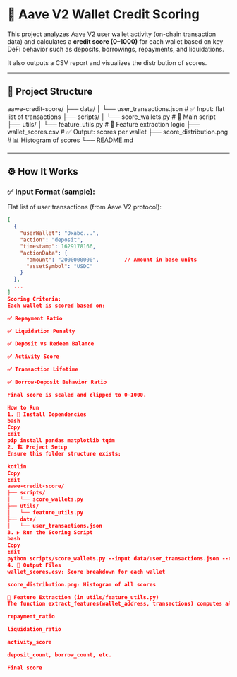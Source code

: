 # 🏦 Aave V2 Wallet Credit Scoring

This project analyzes Aave V2 user wallet activity (on-chain transaction data) and calculates a **credit score (0–1000)** for each wallet based on key DeFi behavior such as deposits, borrowings, repayments, and liquidations.

It also outputs a CSV report and visualizes the distribution of scores.

---

## 📂 Project Structure

aawe-credit-score/
├── data/
│ └── user_transactions.json # ✅ Input: flat list of transactions
├── scripts/
│ └── score_wallets.py # 🔁 Main script
├── utils/
│ └── feature_utils.py # 🧠 Feature extraction logic
├── wallet_scores.csv # ✅ Output: scores per wallet
├── score_distribution.png # 📊 Histogram of scores
└── README.md


---

## ⚙️ How It Works

### ✅ Input Format (sample):
Flat list of user transactions (from Aave V2 protocol):

```json
[
  {
    "userWallet": "0xabc...",
    "action": "deposit",
    "timestamp": 1629178166,
    "actionData": {
      "amount": "2000000000",        // Amount in base units
      "assetSymbol": "USDC"
    }
  },
  ...
]
Scoring Criteria:
Each wallet is scored based on:

✅ Repayment Ratio

✅ Liquidation Penalty

✅ Deposit vs Redeem Balance

✅ Activity Score

✅ Transaction Lifetime

✅ Borrow-Deposit Behavior Ratio

Final score is scaled and clipped to 0–1000.

How to Run
1. 🔧 Install Dependencies
bash
Copy
Edit
pip install pandas matplotlib tqdm
2. 🏗️ Project Setup
Ensure this folder structure exists:

kotlin
Copy
Edit
aawe-credit-score/
├── scripts/
│   └── score_wallets.py
├── utils/
│   └── feature_utils.py
├── data/
│   └── user_transactions.json
3. ▶️ Run the Scoring Script
bash
Copy
Edit
python scripts/score_wallets.py --input data/user_transactions.json --output wallet_scores.csv
4. 📁 Output Files
wallet_scores.csv: Score breakdown for each wallet

score_distribution.png: Histogram of all scores

🧮 Feature Extraction (in utils/feature_utils.py)
The function extract_features(wallet_address, transactions) computes all key stats, such as:

repayment_ratio

liquidation_ratio

activity_score

deposit_count, borrow_count, etc.

Final score
